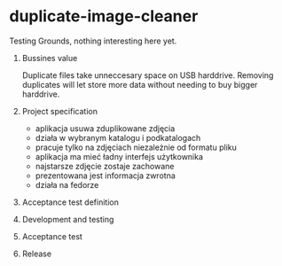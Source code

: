 # duplicate-image-cleaner
Testing Grounds, nothing interesting here yet.


1. Bussines value

   Duplicate files take unneccesary space on USB harddrive. Removing duplicates will let store more data without needing to buy bigger harddrive.
   
1. Project specification

   * aplikacja usuwa zduplikowane zdjęcia
   * działa w wybranym katalogu i podkatalogach
   * pracuje tylko na zdjęciach niezależnie od formatu pliku
   * aplikacja ma mieć ładny interfejs użytkownika
   * najstarsze zdjęcie zostaje zachowane
   * prezentowana jest informacja zwrotna 
   * działa na fedorze
   
1. Acceptance test definition
1. Development and testing
1. Acceptance test
1. Release
